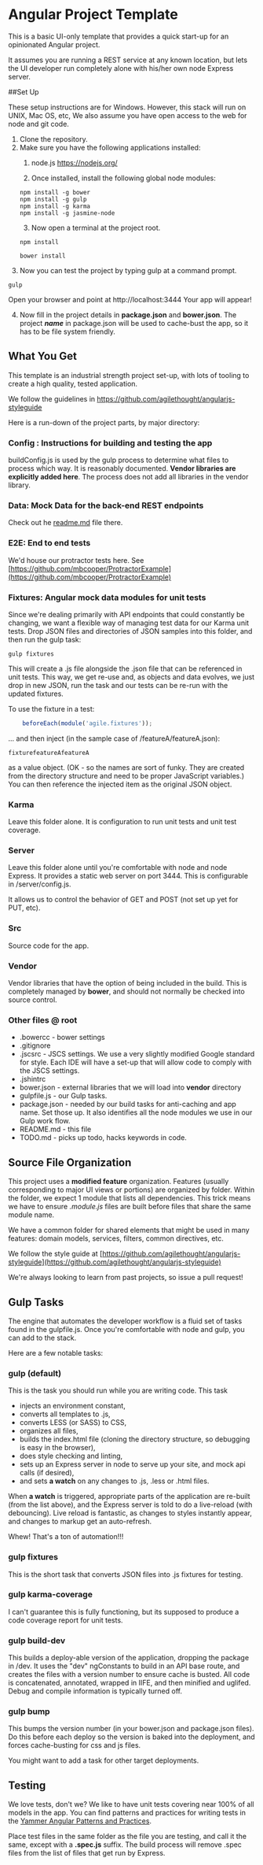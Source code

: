 # Angular Project Template 

This is a basic UI-only template that provides a quick start-up for an opinionated Angular project.

It assumes you are running a REST service at any known location, but lets the UI developer run completely alone with his/her own node Express server.

##Set Up

These setup instructions are for Windows.  However, this stack will run on UNIX, Mac OS, etc,
We also assume you have open access to the web for node and git code.

1. Clone the repository.
2. Make sure you have the following applications installed:
	1. node.js  https://nodejs.org/
	
	2. Once installed, install the following global node modules:
	``` 
	npm install -g bower
	npm install -g gulp
	npm install -g karma
	npm install -g jasmine-node
	```	
	3. Now open a terminal at the project root.
	```
	npm install

	bower install
	```
3. Now you can test the project by typing gulp at a command prompt.
```
gulp
``` 
Open your browser and point at http://localhost:3444   Your app will appear!
			
4. Now fill in the project details in **package.json** and **bower.json**.  The project ***name*** in package.json will be used to cache-bust the app, so it has to be file system friendly.


## What You Get
This template is an industrial strength project set-up, with lots of tooling to create a high quality, tested application.

We follow the guidelines in https://github.com/agilethought/angularjs-styleguide

Here is a run-down of the project parts, by major directory:

### Config : Instructions for building and testing the app
buildConfig.js is used by the gulp process to determine what files to process which way.
It is reasonably documented.  **Vendor libraries are explicitly added here**.  The process does not add all libraries in the vendor library.

### Data: Mock Data for the back-end REST endpoints

Check out he [readme.md](https://github.com/agilethought/AngularProjectTemplate/tree/master/data) file there.

### E2E: End to end tests

We'd house our protractor tests here.  See [https://github.com/mbcooper/ProtractorExample](https://github.com/mbcooper/ProtractorExample)

### Fixtures: Angular mock data modules for unit tests

Since we're dealing primarily with API endpoints that could constantly be changing, we want a flexible way of managing test data for our Karma unit tests.  Drop JSON files and directories of JSON samples into this folder, and then run the gulp task:
```
gulp fixtures
```
This will create a .js file alongside the .json file that can be referenced in unit tests.  This way, we get re-use and, as objects and data evolves, we just drop in new JSON, run the task and our tests can be re-run with the updated fixtures.

To use the fixture in a test:
```javascript
	beforeEach(module('agile.fixtures'));
```
 ... and then inject (in the sample case of /featureA/featureA.json): 
```
fixturefeatureAfeatureA
```
as a value object.  (OK - so the names are sort of funky.  They are created from the directory structure and need to be proper JavaScript variables.)  You can then reference the injected item as the original JSON object. 

### Karma
Leave this folder alone.  It is configuration to run unit tests and unit test coverage.

### Server
Leave this folder alone until you're comfortable with node and node Express.
It provides a static web server on port 3444.   This is configurable in /server/config.js.

It allows us to control the behavior of GET and POST (not set up yet for PUT, etc).


### Src
Source code for the app.

### Vendor
Vendor libraries that have the option of being included in the build.
This is completely managed by **bower**, and should not normally be checked into source control.

### Other files @ root
	
- .bowercc - bower settings
- .gitignore
- .jscsrc - JSCS settings.  We use a very slightly modified Google standard for style.  Each IDE will have a set-up that will allow code to comply with the JSCS settings.
- .jshintrc
- bower.json - external libraries that we will load into **vendor** directory
- gulpfile.js - our Gulp tasks.
- package.json - needed by our build tasks for anti-caching and app name.  Set those up.   It also identifies all the node modules we use in our Gulp work flow.
- README.md - this file
- TODO.md - picks up todo, hacks keywords in code.

## Source File Organization
This project uses a **modified feature** organization.  Features (usually corresponding to major UI views or portions) are organized by folder.  Within the folder, we expect 1 module that lists all dependencies.  This trick means we have to ensure *.module.js* files are built before files that share the same module name.

We have a common folder for shared elements that might be used in many features: domain models, services, filters, common directives, etc.

We follow the style guide at [https://github.com/agilethought/angularjs-styleguide](https://github.com/agilethought/angularjs-styleguide)

We're always looking to learn from past projects, so issue a pull request!


## Gulp Tasks
The engine that automates the developer workflow is a fluid set of tasks found in the gulpfile.js.
Once you're comfortable with node and gulp, you can add to the stack.

Here are a few notable tasks:
### gulp (default)
This is the task you should run while you are writing code.  This task
- injects an environment constant,
- converts all templates to .js,
- converts LESS (or SASS) to CSS, 
- organizes all files,
- builds the index.html file (cloning the directory structure, so debugging is easy in the browser), 
- does style checking and linting, 
- sets up an Express server in node to serve up your site, and mock api calls (if desired),
- and sets **a watch** on any changes to .js, .less or .html files.

When **a watch** is triggered, appropriate parts of the application are re-built (from the list above), and the Express server is told to do a live-reload (with debouncing).  Live reload is fantastic, as changes to styles instantly appear, and changes to markup get an auto-refresh.

Whew!  That's a ton of automation!!!

### gulp fixtures
This is the short task that converts JSON files into .js fixtures for testing.

### gulp karma-coverage
I can't guarantee this is fully functioning, but its supposed to produce a code coverage report for unit tests.

### gulp build-dev
This builds a deploy-able version of the application, dropping the package in /dev.  It uses the "dev" ngConstants to build in an API base route, and creates the files with a version number to ensure cache is busted.  All code is concatenated, annotated, wrapped in IIFE, and then minified and uglifed.  Debug and compile information is typically turned off.

### gulp bump
This bumps the version number (in your bower.json and package.json files).  Do this before each deploy so the version is baked into the deployment, and forces cache-busting for css and js files.

You might want to add a task for other target deployments.

## Testing
We love tests, don't we?  We like to have unit tests covering near 100% of all models in the app.
You can find patterns and practices for writing tests in the [Yammer Angular Patterns and Practices](https://www.yammer.com/agilethought.com/#/threads/inGroup?type=in_group&feedId=4015918).

Place test files in the same folder as the file you are testing, and call it the same, except with a **.spec.js** suffix.  The build process will remove .spec files from the list of files that get run by Express.
